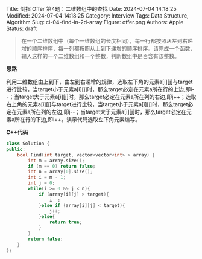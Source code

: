 Title: 剑指 Offer 第4题：二维数组中的查找
Date: 2024-07-04 14:18:25
Modified: 2024-07-04 14:18:25
Category: Interview
Tags: Data Structure, Algorithm
Slug: ci-04-find-in-2d-array
Figure: offer.png
Authors: Apple
Status: draft

> 在一个二维数组中（每个一维数组的长度相同），每一行都按照从左到右递增的顺序排序，每一列都按照从上到下递增的顺序排序。请完成一个函数，输入这样的一个二维数组和一个整数，判断数组中是否含有该整数。

**思路**

利用二维数组由上到下，由左到右递增的规律，选取左下角的元素a[i][j]与target进行比较，当target小于元素a[i][j]时，那么target必定在元素a所在行的上边,即i--；当target大于元素a[i][j]时，那么target必定在元素a所在列的右边,即j++；选取右上角的元素a[i][j]与target进行比较，当target小于元素a[i][j]时，那么target必定在元素a所在列的左边,即j--；当target大于元素a[i][j]时，那么target必定在元素a所在行的下边,即i++。演示代码选取左下角元素编写。

**C++代码**

```c++
class Solution {
public:
    bool Find(int target, vector<vector<int> > array) {
        int m = array.size();
        if (m == 0) return false;
        int n = array[0].size();
        int i = m - 1;
        int j = 0;
        while(i >= 0 && j < n){
            if (array[i][j] > target){
                i--;
            }else if (array[i][j] < target){
                j++;
            }else{
                return true;
            }
        }
        return false;
    }
};
```

